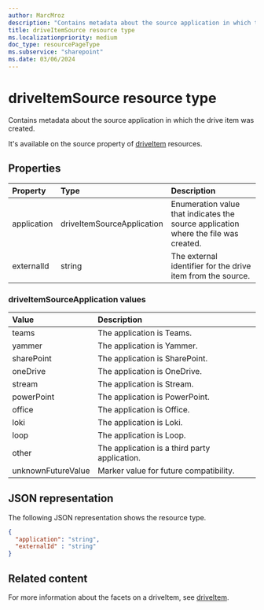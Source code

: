 ```yaml
---
author: MarcMroz
description: "Contains metadata about the source application in which the drive item was created."
title: driveItemSource resource type
ms.localizationpriority: medium
doc_type: resourcePageType
ms.subservice: "sharepoint"
ms.date: 03/06/2024
---
```

# driveItemSource resource type

Contains metadata about the source application in which the drive item was created.

It's available on the source property of [driveItem](driveitem.md) resources.

## Properties

| Property                 | Type                       | Description                                                                                      |
| :----------------------- | :------------------------  | :----------------------------------------------------------------------------------------------- |
| application              | driveItemSourceApplication | Enumeration value that indicates the source application where the file was created.              |
| externalId               | string                     | The external identifier for the drive item from the source.                                      |

### driveItemSourceApplication values

| Value               | Description                                       |
|:--------------------|:--------------------------------------------------|
| teams               | The application is Teams.                         |
| yammer              | The application is Yammer.                        |
| sharePoint          | The application is SharePoint.                    |
| oneDrive            | The application is OneDrive.                      |
| stream              | The application is Stream.                        |
| powerPoint          | The application is PowerPoint.                    |
| office              | The application is Office.                        |
| loki                | The application is Loki.                          |
| loop                | The application is Loop.                          |
| other               | The application is a third party application.       |
| unknownFutureValue  | Marker value for future compatibility.            |

## JSON representation
The following JSON representation shows the resource type.
<!-- {
  "blockType": "resource",
  "optionalProperties": [
    "application",
    "externalId",
  ],
  "@odata.type": "microsoft.graph.driveItemSource"
}-->

```json
{
  "application": "string",
  "externalId" : "string"
}
```

## Related content

For more information about the facets on a driveItem, see [driveItem](driveitem.md).

<!-- {
  "type": "#page.annotation",
  "description": "The driveItemSource facet provides information about drive item source.",
  "keywords": "driveItemSoruce,client,media info,onedrive",
  "section": "documentation",
  "tocPath": "Facets/driveItemSource"
} -->
